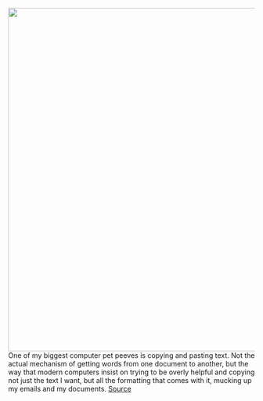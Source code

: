 <img src='https://cdn.vox-cdn.com/thumbor/6B6rs9BRaYMAS-6DAPnGHcEElWg=/0x0:1712x1080/1200x800/filters:focal(720x404:992x676)/cdn.vox-cdn.com/uploads/chorus_image/image/70575050/Screen_Shot_2022_03_03_at_12.49.13_PM.0.png' width='700px' /><br/>
One of my biggest computer pet peeves is copying and pasting text. Not the actual mechanism of getting words from one document to another, but the way that modern computers insist on trying to be overly helpful and copying not just the text I want, but all the formatting that comes with it, mucking up my emails and my documents.
<a href='https://www.theverge.com/2022/3/3/22959920/pure-paste-menubar-app-macos-useless-copy-formatted-text'> Source <a/>